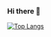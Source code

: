 ### Hi there 👋
[![Top Langs](https://github-readme-stats.vercel.app/api/top-langs/?username={d-konishi}
)](https://github.com/anuraghazra/github-readme-stats)
<!--
**d-konishi/d-konishi** is a ✨ _special_ ✨ repository because its `README.md` (this file) appears on your GitHub profile.

Here are some ideas to get you started:

- 🔭 I’m currently working on ...
- 🌱 I’m currently learning ...
- 👯 I’m looking to collaborate on ...
- 🤔 I’m looking for help with ...
- 💬 Ask me about ...
- 📫 How to reach me: ...
- 😄 Pronouns: ...
- ⚡ Fun fact: ...
-->
